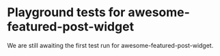 # Playground tests for awesome-featured-post-widget
We are still awaiting the first test run for awesome-featured-post-widget.
